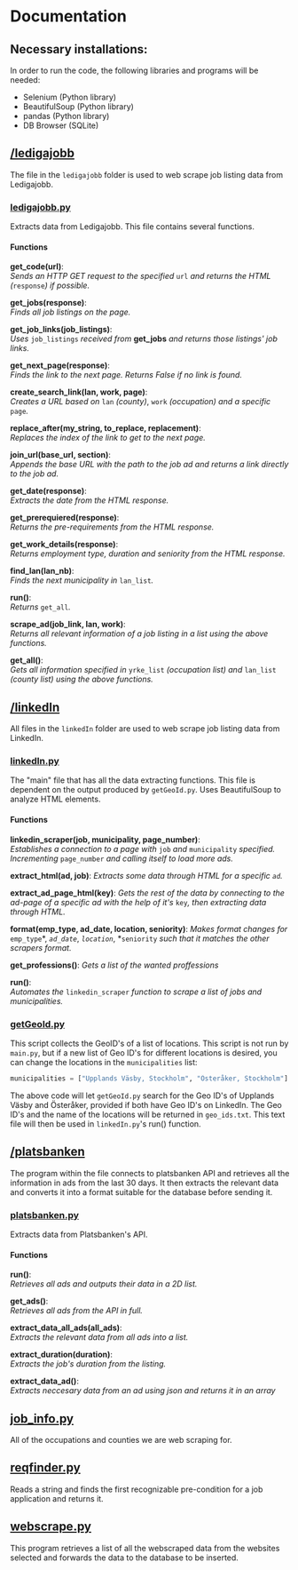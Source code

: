 # Documentation

## Necessary installations:  
In order to run the code, the following libraries and programs will be needed:  
 - Selenium (Python library)
 - BeautifulSoup (Python library)
 - pandas (Python library)
 - DB Browser (SQLite)


## [/ledigajobb](https://github.com/DiaHassan/II1305-Team-Echo/tree/main/Project/code/ledigajobb)
The file in the ```ledigajobb``` folder is used to web scrape job listing data from Ledigajobb.  

### [ledigajobb.py](https://github.com/DiaHassan/II1305-Team-Echo/blob/main/Project/code/ledigajobb/ledigajobb.py)
Extracts data from Ledigajobb. This file contains several functions.

#### Functions
**get_code(url)**:  
*Sends an HTTP GET request to the specified* ```url``` *and returns the HTML (*```response```*) if possible.*  

**get_jobs(response)**:  
*Finds all job listings on the page.*  

**get_job_links(job_listings)**:  
*Uses* ```job_listings``` *received from* **get_jobs** *and returns those listings' job links.*  

**get_next_page(response)**:  
*Finds the link to the next page. Returns False if no link is found.*  

**create_search_link(lan, work, page)**:  
*Creates a URL based on* ```lan``` *(county)*, ```work``` *(occupation) and a specific* ```page```*.*  

**replace_after(my_string, to_replace, replacement)**:  
*Replaces the index of the link to get to the next page.*  

**join_url(base_url, section)**:  
*Appends the base URL with the path to the job ad and returns a link directly to the job ad.*  

**get_date(response)**:  
*Extracts the date from the HTML response.*  

**get_prerequiered(response)**:  
*Returns the pre-requirements from the HTML response.*  

**get_work_details(response)**:  
*Returns employment type, duration and seniority from the HTML response.*  

**find_lan(lan_nb)**:  
*Finds the next municipality in* ```lan_list```*.*  

**run()**:  
*Returns* ```get_all```*.*  

**scrape_ad(job_link, lan, work)**:  
*Returns all relevant information of a job listing in a list using the above functions.*  

**get_all()**:  
*Gets all information specified in* ```yrke_list``` *(occupation list) and* ```lan_list``` *(county list) using the above functions.*


## [/linkedIn](https://github.com/DiaHassan/II1305-Team-Echo/tree/main/Project/code/linkedIn)
All files in the ```linkedIn``` folder are used to web scrape job listing data from LinkedIn.  

### [linkedIn.py](https://github.com/DiaHassan/II1305-Team-Echo/blob/main/Project/code/linkedIn/linkedIn.py)
The "main" file that has all the data extracting functions. This file is dependent on the output produced by ```getGeoId.py```. 
Uses BeautifulSoup to analyze HTML elements.

#### Functions
**linkedin_scraper(job, municipality, page_number)**:  
*Establishes a connection to a page with* ```job``` *and* ```municipality``` *specified. Incrementing* ```page_number``` *and calling itself to load more ads.*

**extract_html(ad, job)**:
*Extracts some data through HTML for a specific ```ad```.*

**extract_ad_page_html(key)**:
*Gets the rest of the data by connecting to the ad-page of a specific ad with the help of it's* ```key```*, then extracting data through HTML.*

**format(emp_type, ad_date, location, seniority)**:
*Makes format changes for* ```emp_type```*, *```ad_date```*, *```location```*, *```seniority``` *such that it matches the other scrapers format.*

**get_professions()**:
*Gets a list of the wanted proffessions*

**run()**:  
*Automates the* ```linkedin_scraper``` *function to scrape a list of jobs and municipalities.*

### [getGeoId.py](https://github.com/DiaHassan/II1305-Team-Echo/blob/main/Project/code/linkedIn/getGeoId.py)
This script collects the GeoID's of a list of locations. This script is not run by ```main.py```, but if a new list of Geo ID's for different locations is desired, you can change the locations in the ```municipalities``` list:  
```python
municipalities = ["Upplands Väsby, Stockholm", "Österåker, Stockholm"]
```
The above code will let ```getGeoId.py``` search for the Geo ID's of Upplands Väsby and Österåker, provided if both have Geo ID's on LinkedIn. The Geo ID's and the name of the locations will be returned in ```geo_ids.txt```. This text file will then be used in ```linkedIn.py```'s run() function.


## [/platsbanken](https://github.com/DiaHassan/II1305-Team-Echo/tree/main/Project/code/platsbanken)
The program within the file connects to platsbanken API and retrieves all the information in ads from the last 30 days. It then extracts the relevant data and converts it into a format suitable for the database before sending it.  


### [platsbanken.py](https://github.com/DiaHassan/II1305-Team-Echo/blob/main/Project/code/platsbanken/platsbanken.py)
Extracts data from Platsbanken's API.

#### Functions
**run()**:  
*Retrieves all ads and outputs their data in a 2D list.*  

**get_ads()**:  
*Retrieves all ads from the API in full.*  

**extract_data_all_ads(all_ads)**:  
*Extracts the relevant data from all ads into a list.*  

**extract_duration(duration)**:  
*Extracts the job's duration from the listing.*  

**extract_data_ad()**:  
*Extracts neccesary data from an ad using json and returns it in an array*  


## [job_info.py](https://github.com/DiaHassan/II1305-Team-Echo/blob/main/Project/code/job_info.py)  
All of the occupations and counties we are web scraping for.


## [reqfinder.py](https://github.com/DiaHassan/II1305-Team-Echo/tree/main/Project/code/reqfinder.py)
Reads a string and finds the first recognizable pre-condition for a job application and returns it.  


## [webscrape.py](https://github.com/DiaHassan/II1305-Team-Echo/blob/main/Project/code/webscrape.py)
This program retrieves a list of all the webscraped data from the websites selected and forwards the data to the database to be inserted.  
